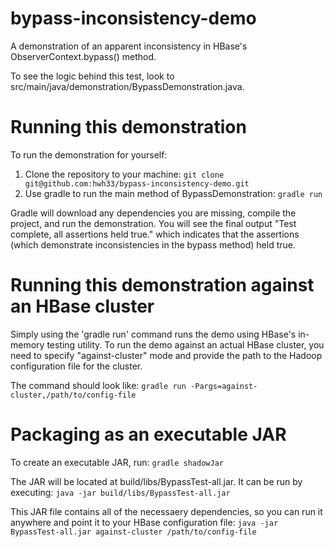 # bypass-inconsistency-demo

A demonstration of an apparent inconsistency in HBase's ObserverContext.bypass() method.

To see the logic behind this test, look to src/main/java/demonstration/BypassDemonstration.java.

# Running this demonstration

To run the demonstration for yourself:

1. Clone the repository to your machine:
    `git clone git@github.com:hwh33/bypass-inconsistency-demo.git`
2. Use gradle to run the main method of BypassDemonstration:
    `gradle run`
    
Gradle will download any dependencies you are missing, compile the project, and run the demonstration.
You will see the final output "Test complete, all assertions held true." which indicates that the
assertions (which demonstrate inconsistencies in the bypass method) held true.

# Running this demonstration against an HBase cluster

Simply using the 'gradle run' command runs the demo using HBase's in-memory testing utility. To run
the demo against an actual HBase cluster, you need to specify "against-cluster" mode and provide the
path to the Hadoop configuration file for the cluster.

The command should look like:
    `gradle run -Pargs=against-cluster,/path/to/config-file`
    
# Packaging as an executable JAR

To create an executable JAR, run:
    `gradle shadowJar`
    
The JAR will be located at build/libs/BypassTest-all.jar.  It can be run by executing:
    `java -jar build/libs/BypassTest-all.jar`

This JAR file contains all of the necessaery dependencies, so you can run it anywhere and point it to your
HBase configuration file:
    `java -jar BypassTest-all.jar against-cluster /path/to/config-file`

